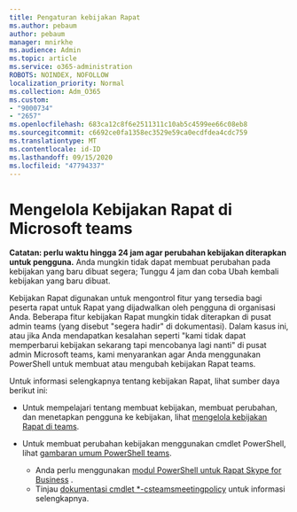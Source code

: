 ```yaml
---
title: Pengaturan kebijakan Rapat
ms.author: pebaum
author: pebaum
manager: mnirkhe
ms.audience: Admin
ms.topic: article
ms.service: o365-administration
ROBOTS: NOINDEX, NOFOLLOW
localization_priority: Normal
ms.collection: Adm_O365
ms.custom:
- "9000734"
- "2657"
ms.openlocfilehash: 683ca12c8f6e2511311c10ab5c4599ee66c08eb8
ms.sourcegitcommit: c6692ce0fa1358ec3529e59ca0ecdfdea4cdc759
ms.translationtype: MT
ms.contentlocale: id-ID
ms.lasthandoff: 09/15/2020
ms.locfileid: "47794337"
---
```

# <a name="manage-meeting-policies-in-microsoft-teams"></a>Mengelola Kebijakan Rapat di Microsoft teams

**Catatan: perlu waktu hingga 24 jam agar perubahan kebijakan diterapkan untuk pengguna.** Anda mungkin tidak dapat membuat perubahan pada kebijakan yang baru dibuat segera; Tunggu 4 jam dan coba Ubah kembali kebijakan yang baru dibuat.

Kebijakan Rapat digunakan untuk mengontrol fitur yang tersedia bagi peserta rapat untuk Rapat yang dijadwalkan oleh pengguna di organisasi Anda. Beberapa fitur kebijakan Rapat mungkin tidak diterapkan di pusat admin teams (yang disebut "segera hadir" di dokumentasi). Dalam kasus ini, atau jika Anda mendapatkan kesalahan seperti "kami tidak dapat memperbarui kebijakan sekarang tapi mencobanya lagi nanti" di pusat admin Microsoft teams, kami menyarankan agar Anda menggunakan PowerShell untuk membuat atau mengubah kebijakan Rapat teams. 

Untuk informasi selengkapnya tentang kebijakan Rapat, lihat sumber daya berikut ini:

- Untuk mempelajari tentang membuat kebijakan, membuat perubahan, dan menetapkan pengguna ke kebijakan, lihat [mengelola kebijakan Rapat di teams](https://docs.microsoft.com/microsoftteams/meeting-policies-in-teams).

- Untuk membuat perubahan kebijakan menggunakan cmdlet PowerShell, lihat [gambaran umum PowerShell teams](https://docs.microsoft.com/microsoftteams/teams-powershell-overview). 
    - Anda perlu menggunakan [modul PowerShell untuk Rapat Skype for Business](https://www.microsoft.com/download/details.aspx?id=39366) . 
    - Tinjau [dokumentasi cmdlet *-csteamsmeetingpolicy](https://docs.microsoft.com/search/?search=CsTeamsMeetingPolicy&view=skype-ps) untuk informasi selengkapnya.

